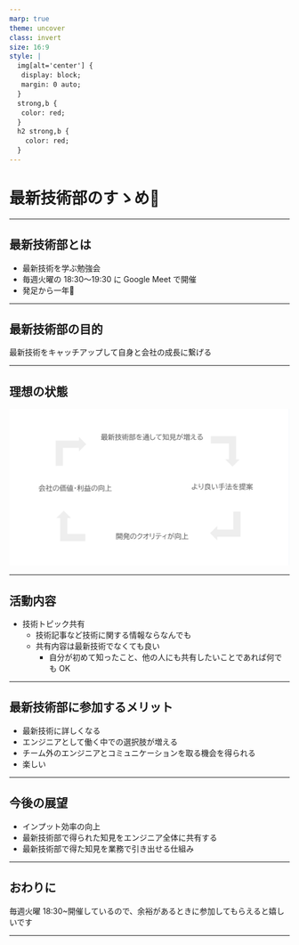 ```yaml
---
marp: true
theme: uncover
class: invert
size: 16:9
style: |
  img[alt='center'] {
   display: block;
   margin: 0 auto;
  }
  strong,b {
   color: red;
  }
  h2 strong,b {
    color: red;
  }
---
```


<!--
_class:
  - lead
  - invert
_footer: ""
-->

# 最新技術部のすゝめ:robot:

---

## 最新技術部とは

- 最新技術を学ぶ勉強会
- 毎週火曜の 18:30〜19:30 に Google Meet で開催
- 発足から一年:tada:

---

## 最新技術部の目的

最新技術をキャッチアップして自身と会社の成長に繋げる

---

## 理想の状態

![w:940 center drop-shadow](index.png)

---

## 活動内容

- 技術トピック共有
  - 技術記事など技術に関する情報ならなんでも
  - 共有内容は最新技術でなくても良い
    - 自分が初めて知ったこと、他の人にも共有したいことであれば何でも OK

---

## 最新技術部に参加するメリット

- 最新技術に詳しくなる
- エンジニアとして働く中での選択肢が増える
- チーム外のエンジニアとコミュニケーションを取る機会を得られる
- 楽しい

---

## 今後の展望

- インプット効率の向上
- 最新技術部で得られた知見をエンジニア全体に共有する
- 最新技術部で得た知見を業務で引き出せる仕組み

---

## おわりに

毎週火曜 18:30~開催しているので、余裕があるときに参加してもらえると嬉しいです

---

<!--
backgroundColor: black
footer: ""
-->
